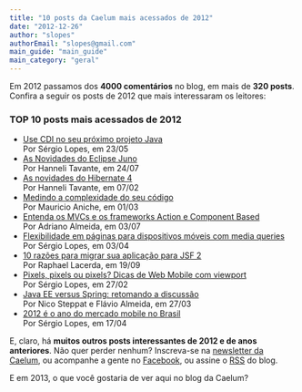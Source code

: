 ```yaml
---
title: "10 posts da Caelum mais acessados de 2012"
date: "2012-12-26"
author: "slopes"
authorEmail: "slopes@gmail.com"
main_guide: "main_guide"
main_category: "geral"
---
```


Em 2012 passamos dos **4000 comentários** no blog, em mais de **320 posts**. Confira a seguir os posts de 2012 que mais interessaram os leitores:

### TOP 10 posts mais acessados de 2012

- [Use CDI no seu próximo projeto Java](https://blog.caelum.com.br/use-cdi-no-seu-proximo-projeto-java/)  
    Por Sérgio Lopes, em 23/05
- [As Novidades do Eclipse Juno](https://blog.caelum.com.br/as-novidades-do-eclipse-juno/)  
    Por Hanneli Tavante, em 24/07
- [As novidades do Hibernate 4](https://blog.caelum.com.br/as-novidades-do-hibernate-4/)  
    Por Hanneli Tavante, em 07/02
- [Medindo a complexidade do seu código](https://blog.caelum.com.br/medindo-a-complexidade-do-seu-codigo/)  
    Por Mauricio Aniche, em 01/03
- [Entenda os MVCs e os frameworks Action e Component Based](https://blog.caelum.com.br/entenda-os-mvcs-e-os-frameworks-action-e-component-based/)  
    Por Adriano Almeida, em 03/07
- [Flexibilidade em páginas para dispositivos móveis com media queries](https://blog.caelum.com.br/flexibilidade-em-paginas-para-dispositivos-moveis-com-media-queries/)  
    Por Sérgio Lopes, em 03/04
- [10 razões para migrar sua aplicação para JSF 2](https://blog.caelum.com.br/10-razoes-para-migrar-sua-aplicacao-para-jsf-2/)  
    Por Raphael Lacerda, em 19/09
- [Pixels, pixels ou pixels? Dicas de Web Mobile com viewport](https://blog.caelum.com.br/pixels-pixels-ou-pixels-dicas-de-web-mobile-com-viewport/)  
    Por Sérgio Lopes, em 27/02
- [Java EE versus Spring: retomando a discussão](https://blog.caelum.com.br/java-ee-versus-spring-retomando-a-discussao/)  
    Por Nico Steppat e Flávio Almeida, em 27/03
- [2012 é o ano do mercado mobile no Brasil](https://blog.caelum.com.br/2012-e-o-ano-do-mercado-mobile-no-brasil/)  
    Por Sérgio Lopes, em 17/04

E, claro, há **muitos outros posts interessantes de 2012 e de anos anteriores**. Não quer perder nenhum? Inscreva-se na [newsletter da Caelum](http://www.caelum.com.br/newsletter), ou acompanhe a gente no [Facebook](http://www.facebook.com/caelumbr), ou assine o [RSS](https://blog.caelum.com.br/feed/) do blog.

E em 2013, o que você gostaria de ver aqui no blog da Caelum?

